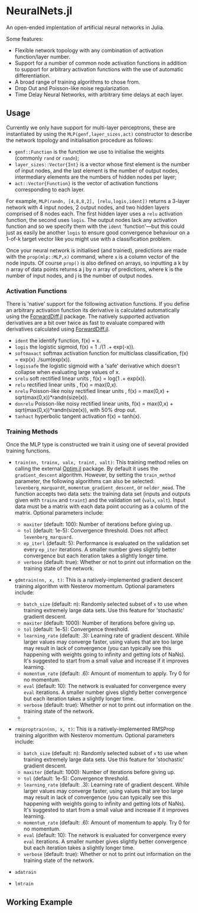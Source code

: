 # NeuralNets.jl
An open-ended implentation of artificial neural networks in Julia.

Some features:
* Flexible network topology with any combination of activation function/layer number.
* Support for a number of common node activation functions in addition to support for arbitrary activation functions with the use of automatic differentiation.
* A broad range of training algorithms to chose from.
* Drop Out and Poisson-like noise regularization.
* Time Delay Neural Networks, with arbitrary time delays at each layer.



## Usage
Currently we only have support for multi-layer perceptrons, these are instantiated by using the `MLP(genf,layer_sizes,act)` constructor  to describe the network topology and initialisation procedure as follows:
* `genf::Function` is the function we use to initialise the weights (commonly `rand` or `randn`); 
* `layer_sizes::Vector{Int}` is a vector whose first element is the number of input nodes, and the last element is the number of output nodes, intermediary elements are the numbers of hidden nodes per layer;
* `act::Vector{Function}` is the vector of activation functions corresponding to each layer.

For example, `MLP(randn, [4,8,8,2], [relu,logis,ident])` returns a 3-layer network with 4 input nodes, 2 output nodes, and two hidden layers comprised of 8 nodes each. The first hidden layer uses a `relu` activation function, the second uses `logis`. The output nodes lack any activation function and so we specify them with the `ident` 'function'—but this could just as easily be another `logis` to ensure good convergence behaviour on a 1-of-k target vector like you might use with a classification problem.

Once your neural network is initialised (and trained), predictions are made with the `prop(mlp::MLP,x)` command, where `x` is a column vector of the node inputs. Of course `prop()` is also defined on arrays, so inputting a k by n array of data points returns a j by n array of predictions, where k is the number of input nodes, and j is the number of output nodes.

### Activation Functions
There is 'native' support for the following activation functions. If you define an arbitrary activation function its derivative is calculated automatically using the [ForwardDiff.jl](https://github.com/JuliaDiff/ForwardDiff.jl) package. The natively supported activation derivatives are a bit over twice as fast to evaluate compared with derivatives calculated using [ForwardDiff.jl](https://github.com/JuliaDiff/ForwardDiff.jl).
* `ident` the identify function, f(x) = x.
* `logis` the logistic sigmoid, f(x) = 1 ./(1 .+ exp(-x)).
* `softmaxact` softmax activation function for multiclass classification, f(x) = exp(x) ./sum(exp(x)).
* `logissafe` the logistic sigmoid with a 'safe' derivative which doesn't collapse when evaluating large values of x.
* `srelu` soft rectified linear units , f(x) = log(1 .+ exp(x)).
* `relu` rectified linear units , f(x) = max(0,x).
* `nrelu` Poisson-like noisy rectified linear units , f(x) = max(0,x) + sqrt(max(0,x))*randn(size(x)).
* `donrelu` Poisson-like noisy rectified linear units, f(x) = max(0,x) + sqrt(max(0,x))*randn(size(x)), with 50% drop out.
* `tanhact` hyperbolic tangent activation f(x) = tanh(x).

### Training Methods
Once the MLP type is constructed we train it using one of several provided training functions.

* `train(nn, trainx, valx, traint, valt)`: This training method relies on calling the external [Optim.jl](https://github.com/JuliaOpt/Optim.jl) package. By default it uses the `gradient_descent` algorithm. However, by setting the `train_method` parameter, the following algorithms can also be selected: `levenberg_marquardt`, `momentum_gradient_descent`, or `nelder_mead`. The function accepts two data sets: the training data set (inputs and outputs given with `trainx` and `traint`) and the validation set (`valx`, `valt`). Input data must be a matrix with each data point occuring as a column of the matrix. Optional parameters include:
    * `maxiter` (default: 100): Number of iterations before giving up.
    * `tol` (default: 1e-5): Convergence threshold. Does not affect `levenberg_marquard`.
    * `ep_iterl` (default: 5): Performance is evaluated on the validation set every `ep_iter` iterations. A smaller number gives slightly better convergence but each iteration takes a slightly longer time.
    * `verbose` (default: true): Whether or not to print out information on the training state of the network.

* `gdmtrain(nn, x, t)`: This is a natively-implemented gradient descent training algorithm with Nesterov momentum. Optional parameters include:
    * `batch_size` (default: n): Randomly selected subset of `x` to use when training extremely large data sets. Use this feature for 'stochastic' gradient descent.
    * `maxiter` (default: 1000): Number of iterations before giving up.
    * `tol` (default: 1e-5): Convergence threshold.
    * `learning_rate` (default: .3): Learning rate of gradient descent. While larger values may converge faster, using values that are too large may result in lack of convergence (you can typically see this happening with weights going to infinity and getting lots of NaNs). It's suggested to start from a small value and increase if it improves learning.
    * `momentum_rate` (default: .6): Amount of momentum to apply. Try 0 for no momentum.
    * `eval` (default: 10): The network is evaluated for convergence every `eval` iterations. A smaller number gives slightly better convergence but each iteration takes a slightly longer time.
    * `verbose` (default: true): Whether or not to print out information on the training state of the network.
    * 
* `rmsproptrain(nn, x, t)`: This is a natively-implemented RMSProp training algorithm with Nesterov momentum. Optional parameters include:
    * `batch_size` (default: n): Randomly selected subset of `x` to use when training extremely large data sets. Use this feature for 'stochastic' gradient descent.
    * `maxiter` (default: 1000): Number of iterations before giving up.
    * `tol` (default: 1e-5): Convergence threshold.
    * `learning_rate` (default: .3): Learning rate of gradient descent. While larger values may converge faster, using values that are too large may result in lack of convergence (you can typically see this happening with weights going to infinity and getting lots of NaNs). It's suggested to start from a small value and increase if it improves learning.
    * `momentum_rate` (default: .6): Amount of momentum to apply. Try 0 for no momentum.
    * `eval` (default: 10): The network is evaluated for convergence every `eval` iterations. A smaller number gives slightly better convergence but each iteration takes a slightly longer time.
    * `verbose` (default: true): Whether or not to print out information on the training state of the network.
* `adatrain`
* `lmtrain`


## Working Example
